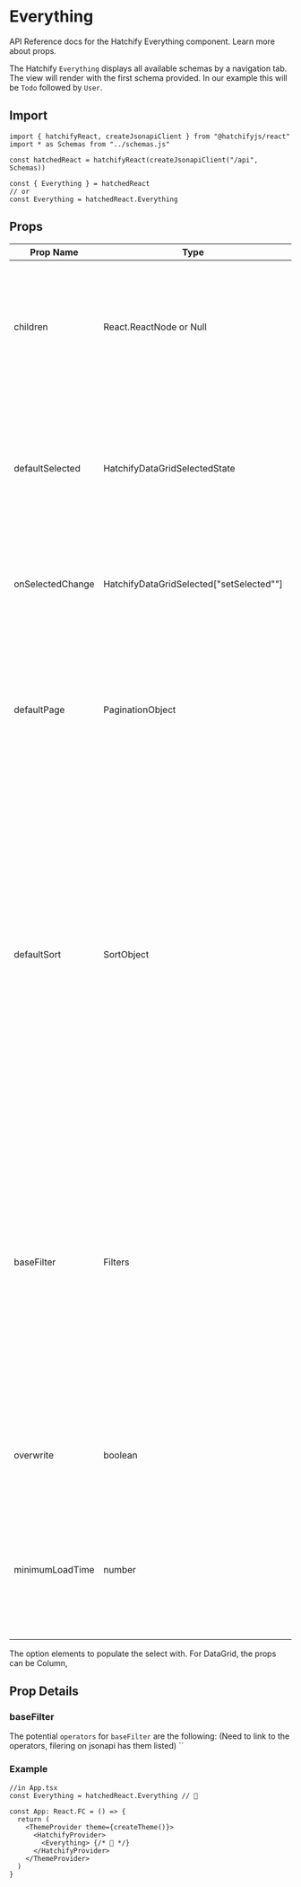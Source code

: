 # Everything

API Reference docs for the Hatchify Everything component. Learn more about props.

The Hatchify `Everything` displays all available schemas by a navigation tab. The view will render with the first schema provided. In our example this will be `Todo` followed by `User`.

## Import

```tsx
import { hatchifyReact, createJsonapiClient } from "@hatchifyjs/react"
import * as Schemas from "../schemas.js"

const hatchedReact = hatchifyReact(createJsonapiClient("/api", Schemas))

const { Everything } = hatchedReact
// or
const Everything = hatchedReact.Everything
```

## Props

| Prop Name        | Type                                     | Default | Description                                                                                                                                                                                                                                                                                     |
| ---------------- | ---------------------------------------- | ------- | ----------------------------------------------------------------------------------------------------------------------------------------------------------------------------------------------------------------------------------------------------------------------------------------------- |
| children         | React.ReactNode or Null                  | -       | While `DataGrid` can contain no children, typically we'll use hatchify's `Column` or `EmptyList` as children for this component.                                                                                                                                                                |
| defaultSelected  | HatchifyDataGridSelectedState            | -       | This is the current state of column selection. To maintain it on the level this component is rendered pass the 'selected' state here.                                                                                                                                                           |
| onSelectedChange | HatchifyDataGridSelected["setSelected""] | -       | Pass the set function in order to update the current state into his prop.                                                                                                                                                                                                                       |
| defaultPage      | PaginationObject                         | -       | This object accepts a `number` and `size` variable. `number` is the page of information the `DataGrid` will start on. `size` is the number of rows shown on each page.                                                                                                                          |
| defaultSort      | SortObject                               | -       | This object accepts a `direction` and `sortBy` variable. `direction` can be either `asc` for ascending order, or `desc` for descending order. `sortBy` accepts the the key of any of the `DataGrid` columns, such as 'Name' or 'dueDate'. If given a non-matching key no records will be found. |
| baseFilter       | Filters                                  | -       | This object accepts a variety of different Filter shapes. One being an array of objects, a `FilterArray`, that contains a `field`, the column to filter, the `operator`, to determine the type of filter, and `value` is the the value we're comparing column data against for filtering.       |
| overwrite        | boolean                                  | -       | If `true` only provided `Column` children will render rather than the `DataGrid`.                                                                                                                                                                                                               |
| minimumLoadTime  | number                                   | -       | Set a minimum load time it takes for the prop to render. For some views a fast load time may appear to flicker too much                                                                                                                                                                         |

The option elements to populate the select with. For DataGrid, the props can be Column,

## Prop Details

### baseFilter

The potential `operators` for `baseFilter` are the following:
(Need to link to the operators, filering on jsonapi has them listed)
``

### Example

```tsx
//in App.tsx
const Everything = hatchedReact.Everything // 👀

const App: React.FC = () => {
  return (
    <ThemeProvider theme={createTheme()}>
      <HatchifyProvider>
        <Everything> {/* 👀 */}
      </HatchifyProvider>
    </ThemeProvider>
  )
}
```
